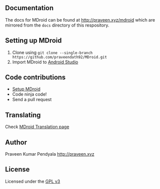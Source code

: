 Documentation
----------------------
The docs for MDroid can be found at http://praveen.xyz/mdroid which are mirrored from the ```docs``` directory of this respository.


Setting up MDroid
----------------------
1. Clone using ```git clone --single-branch https://github.com/praveendath92/MDroid.git```
2. Import MDroid to [Android Studio][3]


Code contributions
--------------------
- [Setup MDroid][1]
- Code ninja code!
- Send a pull request 


Translating
--------------------
Check [MDroid Translation page][4]


Author
----------------------
Praveen Kumar Pendyala
http://praveen.xyz


License
----------------------
Licensed under the [GPL v3][1]


[1]: https://tldrlegal.com/license/gnu-general-public-license-v3-%28gpl-3%29
[2]: https://github.com/praveendath92/MDroid#setting-up-mdroid
[3]: https://developer.android.com/tools/studio/index.html
[4]: https://crowdin.com/project/mdroid
